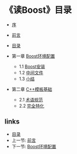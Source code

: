 # 《读Boost》目录

- [序](00.01.序.md)

- [前言](00.02.前言.md)

- [目录](preface.md)

- 第一章 [Boost环境配置](01.00.Boost环境配置.md)

	- 1.1 [Boost安装](01.01.Boost安装.md)
	- 1.2 [中间文件](01.02.中间文件.md)
	- 1.3 [小结](01.03.小结.md)

- 第二章 [C++模板基础](02.00.C++模板基础.md)

	- 2.1 [术语规范](02.01.术语规范.md)
	- 2.2 [完全特化](02.02.完全特化.md)


## links
  * [目录](<preface.md>)
  * 上一节: [前言](00.02.前言.md)
  * 下一节: [Boost环境配置](01.00.Boost环境配置.md)
